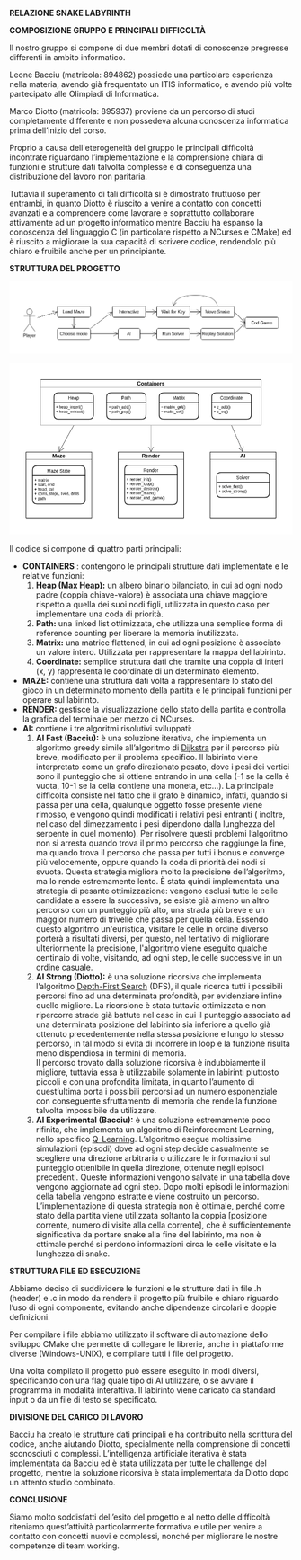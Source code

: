 **RELAZIONE SNAKE LABYRINTH**

**COMPOSIZIONE GRUPPO E PRINCIPALI DIFFICOLTÀ**

Il nostro gruppo si compone di due membri dotati di conoscenze pregresse differenti in ambito informatico.

Leone Bacciu (matricola: 894862) possiede una particolare esperienza nella materia, avendo già frequentato un ITIS informatico, e
avendo più volte partecipato alle Olimpiadi di Informatica.

Marco Diotto (matricola: 895937) proviene da un percorso di studi completamente differente e non possedeva alcuna conoscenza
informatica prima dell’inizio del corso.

Proprio a causa dell'eterogeneità del gruppo le principali difficoltà incontrate riguardano l’implementazione e la
comprensione chiara di funzioni e strutture dati talvolta complesse e di conseguenza una distribuzione del lavoro non
paritaria.

Tuttavia il superamento di tali difficoltà si è dimostrato fruttuoso per entrambi, in quanto Diotto è riuscito a venire
a contatto con concetti avanzati e a comprendere come lavorare e soprattutto collaborare attivamente ad un progetto
informatico mentre Bacciu ha espanso la conoscenza del linguaggio C (in particolare rispetto a NCurses e CMake) ed è
riuscito a migliorare la sua capacità di scrivere codice, rendendolo più chiaro e fruibile anche per un principiante.

**STRUTTURA DEL PROGETTO**

![alt_text](images/image1.png "flow diagram")

![alt_text](images/image2.png "components diagram")

Il codice si compone di quattro parti principali:

* **CONTAINERS** : contengono le principali strutture dati implementate e le relative funzioni:
    1. **Heap (Max Heap):** un albero binario bilanciato, in cui ad ogni nodo padre (coppia chiave-valore) è associata
       una chiave maggiore rispetto a quella dei suoi nodi figli, utilizzata in questo caso per implementare una coda di
       priorità.
    2. **Path:** una linked list ottimizzata, che utilizza una semplice forma di reference counting per liberare la
       memoria inutilizzata.
    3. **Matrix:** una matrice flattened, in cui ad ogni posizione è associato un valore intero. Utilizzata per
       rappresentare la mappa del labirinto.
    4. **Coordinate:** semplice struttura dati che tramite una coppia di interi (x, y) rappresenta le coordinate di un
       determinato elemento.
* **MAZE:** contiene una struttura dati volta a rappresentare lo stato del gioco in un determinato momento della partita
  e le principali funzioni per operare sul labirinto.
* **RENDER:** gestisce la visualizzazione dello stato della partita e controlla la grafica del terminale per mezzo di
  NCurses.
* **AI:** contiene i tre algoritmi risolutivi sviluppati:
    1. **AI Fast (Bacciu):** è una soluzione iterativa, che implementa un algoritmo greedy simile all’algoritmo
       di [Dijkstra](https://en.wikipedia.org/wiki/Dijkstra%27s_algorithm) per il percorso più breve, modificato per il
       problema specifico. Il labirinto viene interpretato come un grafo direzionato pesato, dove i pesi dei vertici
       sono il punteggio che si ottiene entrando in una cella (-1 se la cella è vuota, 10-1 se la cella contiene una
       moneta, etc…). La principale difficoltà consiste nel fatto che il grafo è dinamico, infatti, quando si passa per
       una cella, qualunque oggetto fosse presente viene rimosso, e vengono quindi modificati i relativi pesi entranti (
       inoltre, nel caso del dimezzamento i pesi dipendono dalla lunghezza del serpente in quel momento). Per risolvere
       questi problemi l’algoritmo non si arresta quando trova il primo percorso che raggiunge la fine, ma quando trova
       il percorso che passa per tutti i bonus e converge più velocemente, oppure quando la coda di priorità dei nodi si
       svuota. Questa strategia migliora molto la precisione dell’algoritmo, ma lo rende estremamente lento. È stata
       quindi implementata una strategia di pesante ottimizzazione: vengono esclusi tutte le celle candidate a essere la
       successiva, se esiste già almeno un altro percorso con un punteggio più alto, una strada più breve e un maggior
       numero di trivelle che passa per quella cella. Essendo questo algoritmo un'euristica, visitare le celle in ordine
       diverso porterà a risultati diversi, per questo, nel tentativo di migliorare ulteriormente la precisione,
       l'algoritmo viene eseguito qualche centinaio di volte, visitando, ad ogni step, le celle successive in un ordine
       casuale.
    2. **AI Strong (Diotto):** è una soluzione ricorsiva che implementa
       l’algoritmo [Depth-First Search](https://en.wikipedia.org/wiki/Depth-first_search) (DFS), il quale ricerca tutti
       i possibili percorsi fino ad una determinata profondità, per evidenziare infine quello migliore. La ricorsione è
       stata tuttavia ottimizzata e non ripercorre strade già battute nel caso in cui il punteggio associato ad una
       determinata posizione del labirinto sia inferiore a quello già ottenuto precedentemente nella stessa posizione e
       lungo lo stesso percorso, in tal modo si evita di incorrere in loop e la funzione risulta meno dispendiosa in
       termini di memoria. \
       Il percorso trovato dalla soluzione ricorsiva è indubbiamente il migliore, tuttavia essa è utilizzabile solamente
       in labirinti piuttosto piccoli e con una profondità limitata, in quanto l’aumento di quest’ultima porta i
       possibili percorsi ad un numero esponenziale con conseguente sfruttamento di memoria che rende la funzione
       talvolta impossibile da utilizzare.
    3. **AI Experimental (Bacciu):** è una soluzione estremamente poco rifinita, che implementa un algoritmo di
       Reinforcement Learning, nello specifico [Q-Learning](https://en.m.wikipedia.org/wiki/Q-learning). L’algoritmo
       esegue moltissime simulazioni (episodi) dove ad ogni step decide casualmente se scegliere una direzione
       arbitraria o utilizzare le informazioni sul punteggio ottenibile in quella direzione, ottenute negli episodi
       precedenti. Queste informazioni vengono salvate in una tabella dove vengono aggiornate ad ogni step. Dopo molti
       episodi le informazioni della tabella vengono estratte e viene costruito un percorso. L’implementazione di questa
       strategia non è ottimale, perché come stato della partita viene utilizzata soltanto la
       coppia [posizione corrente, numero di visite alla cella corrente], che è sufficientemente significativa da
       portare snake alla fine del labirinto, ma non è ottimale perché si perdono informazioni circa le celle visitate e
       la lunghezza di snake.

**STRUTTURA FILE ED ESECUZIONE**

Abbiamo deciso di suddividere le funzioni e le strutture dati in file .h (header) e .c in modo da rendere il progetto
più fruibile e chiaro riguardo l’uso di ogni componente, evitando anche dipendenze circolari e doppie definizioni.

Per compilare i file abbiamo utilizzato il software di automazione dello sviluppo CMake che permette di collegare le
librerie, anche in piattaforme diverse (Windows-UNIX), e compilare tutti i file del progetto.

Una volta compilato il progetto può essere eseguito in modi diversi, specificando con una flag quale tipo di AI
utilizzare, o se avviare il programma in modalità interattiva. Il labirinto viene caricato da standard input o da un
file di testo se specificato.

**DIVISIONE DEL CARICO DI LAVORO**

Bacciu ha creato le strutture dati principali e ha contribuito nella scrittura del codice, anche aiutando Diotto,
specialmente nella comprensione di concetti sconosciuti o complessi. L’intelligenza artificiale iterativa è stata
implementata da Bacciu ed è stata utilizzata per tutte le challenge del progetto, mentre la soluzione ricorsiva è stata
implementata da Diotto dopo un attento studio combinato.

**CONCLUSIONE**

Siamo molto soddisfatti dell’esito del progetto e al netto delle difficoltà riteniamo quest’attività particolarmente
formativa e utile per venire a contatto con concetti nuovi e complessi, nonché per migliorare le nostre competenze di
team working.
